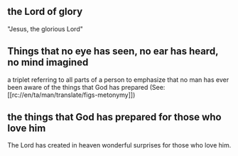 ## the Lord of glory ##

"Jesus, the glorious Lord"

## Things that no eye has seen, no ear has heard, no mind imagined ##

a triplet referring to all parts of a person to emphasize that no man has ever been aware of the things that God has prepared  (See: [[rc://en/ta/man/translate/figs-metonymy]])

## the things that God has prepared for those who love him ##

The Lord has created in heaven wonderful surprises for those who love him.